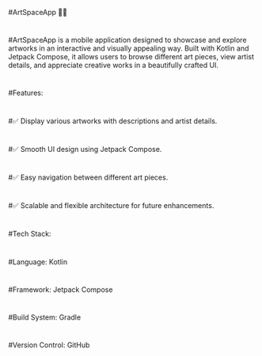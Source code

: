 #ArtSpaceApp 🎨📱
#
#ArtSpaceApp is a mobile application designed to showcase and explore artworks in an interactive and visually appealing way. Built with Kotlin and Jetpack Compose, it allows users to browse different art pieces, view artist details, and appreciate creative works in a beautifully crafted UI.
#
#
#Features:
#
#✅ Display various artworks with descriptions and artist details.
#
#✅ Smooth UI design using Jetpack Compose.
#
#✅ Easy navigation between different art pieces.
#
#✅ Scalable and flexible architecture for future enhancements.
#
#Tech Stack:
#
#Language: Kotlin
#
#Framework: Jetpack Compose
#
#Build System: Gradle
#
#Version Control: GitHub
